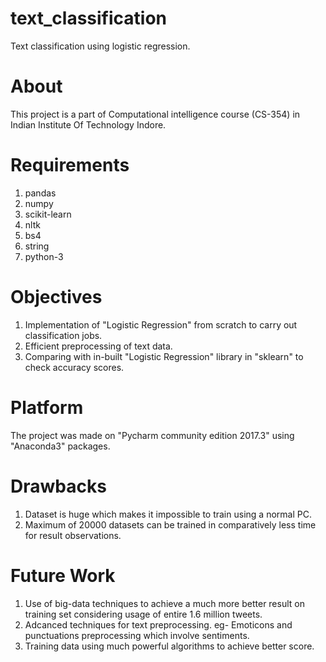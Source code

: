 # text_classification
Text classification using logistic regression.

# About
This project is a part of Computational intelligence course (CS-354) in Indian Institute Of Technology Indore.

# Requirements
1) pandas
2) numpy
3) scikit-learn
4) nltk
5) bs4
6) string
7) python-3

# Objectives
1) Implementation of "Logistic Regression" from scratch to carry out classification jobs.
2) Efficient preprocessing of text data.
3) Comparing with in-built "Logistic Regression" library in "sklearn" to check accuracy scores.

# Platform
The project was made on "Pycharm community edition 2017.3" using "Anaconda3" packages.

# Drawbacks
1) Dataset is huge which makes it impossible to train using a normal PC.
2) Maximum of 20000 datasets can be trained in comparatively less time for result observations.

# Future Work
1) Use of big-data techniques to achieve a much more better result on training set considering usage of entire 1.6 million tweets.
2) Adcanced techniques for text preprocessing. eg- Emoticons and punctuations preprocessing which involve sentiments.
3) Training data using much powerful algorithms to achieve better score.
